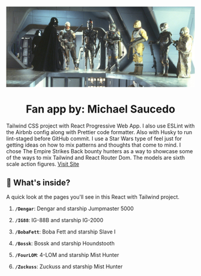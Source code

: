 <p align="center">
  <a href="https://bountyhunters.netlify.app/">
    <img alt="Bouty Hunters" src="./src/assets/images/Home/bounty-hunters.jpg" width="640" />
  </a>
</p>
<h1 align="center">
  Fan app by: Michael Saucedo
</h1>

Tailwind CSS project with React Progressive Web App. I also use ESLint with the Airbnb config along with Prettier code formatter. Also with Husky to run lint-staged before GitHub commit. I use a Star Wars type of feel just for getting ideas on how to mix patterns and thoughts that come to mind. I chose The Empire Strikes Back bounty hunters as a way to showcase some of the ways to mix Tailwind and React Router Dom. The models are sixth scale action figures. [Visit Site](https://bountyhunters.netlify.app/)

## 🧐 What's inside?

A quick look at the pages you'll see in this React with Tailwind project.

1.  **`/Dengar`**: Dengar and starship Jumpmaster 5000

2.  **`/IG88`**: IG-88B and starship IG-2000

3.  **`/BobaFett`**: Boba Fett and starship Slave I

4.  **`/Bossk`**: Bossk and starship Houndstooth

5.  **`/FourLOM`**: 4-LOM and starship Mist Hunter

6.  **`/Zuckuss`**: Zuckuss and starship Mist Hunter

